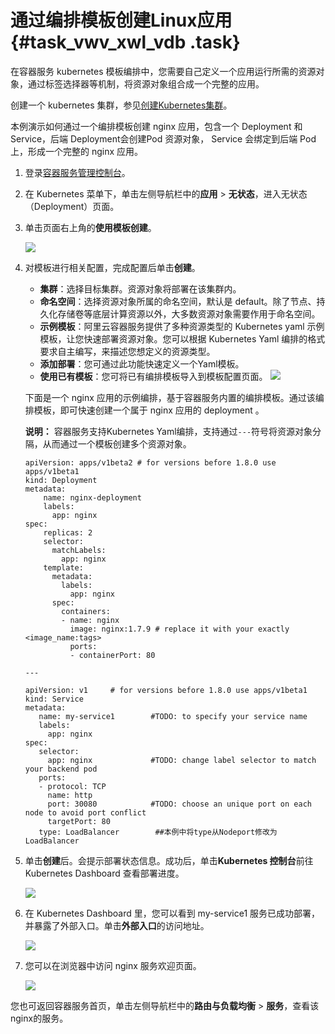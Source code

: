 # 通过编排模板创建Linux应用 {#task_vwv_xwl_vdb .task}

在容器服务 kubernetes 模板编排中，您需要自己定义一个应用运行所需的资源对象，通过标签选择器等机制，将资源对象组合成一个完整的应用。

创建一个 kubernetes 集群，参见[创建Kubernetes集群](intl.zh-CN/用户指南/Kubernetes集群/集群管理/创建Kubernetes集群.md#)。

本例演示如何通过一个编排模板创建 nginx 应用，包含一个 Deployment 和 Service，后端 Deployment会创建Pod 资源对象， Service 会绑定到后端 Pod 上，形成一个完整的 nginx 应用。

1.  登录[容器服务管理控制台](https://cs.console.aliyun.com)。
2.  在 Kubernetes 菜单下，单击左侧导航栏中的**应用** \> **无状态**，进入无状态（Deployment）页面。
3.  单击页面右上角的**使用模板创建**。 

    ![](http://static-aliyun-doc.oss-cn-hangzhou.aliyuncs.com/assets/img/16659/155687019711072_zh-CN.png)

4.  对模板进行相关配置，完成配置后单击**创建**。 

    -   **集群**：选择目标集群。资源对象将部署在该集群内。
    -   **命名空间**：选择资源对象所属的命名空间，默认是 default。除了节点、持久化存储卷等底层计算资源以外，大多数资源对象需要作用于命名空间。
    -   **示例模板**：阿里云容器服务提供了多种资源类型的 Kubernetes yaml 示例模板，让您快速部署资源对象。您可以根据 Kubernetes Yaml 编排的格式要求自主编写，来描述您想定义的资源类型。
    -   **添加部署**：您可通过此功能快速定义一个Yaml模板。
    -   **使用已有模板**：您可将已有编排模板导入到模板配置页面。
    ![](http://static-aliyun-doc.oss-cn-hangzhou.aliyuncs.com/assets/img/16659/155687019711074_zh-CN.png)

    下面是一个 nginx 应用的示例编排，基于容器服务内置的编排模板。通过该编排模板，即可快速创建一个属于 nginx 应用的 deployment 。

    **说明：** 容器服务支持Kubernetes Yaml编排，支持通过`---`符号将资源对象分隔，从而通过一个模板创建多个资源对象。

    ```
    apiVersion: apps/v1beta2 # for versions before 1.8.0 use apps/v1beta1
    kind: Deployment
    metadata:
        name: nginx-deployment
        labels:
          app: nginx
    spec:
        replicas: 2
        selector:
          matchLabels:
            app: nginx
        template:
          metadata:
            labels:
              app: nginx
          spec:
            containers:
            - name: nginx
              image: nginx:1.7.9 # replace it with your exactly <image_name:tags>
              ports:
              - containerPort: 80
    		  
    ---
    
    apiVersion: v1     # for versions before 1.8.0 use apps/v1beta1
    kind: Service
    metadata:
       name: my-service1        #TODO: to specify your service name
       labels:
         app: nginx
    spec:
       selector:
         app: nginx             #TODO: change label selector to match your backend pod
       ports:
       - protocol: TCP
         name: http
         port: 30080            #TODO: choose an unique port on each node to avoid port conflict
         targetPort: 80
       type: LoadBalancer        ##本例中将type从Nodeport修改为LoadBalancer
    ```

5.  单击**创建**后。会提示部署状态信息。成功后，单击**Kubernetes 控制台**前往Kubernetes Dashboard 查看部署进度。 

    ![](http://static-aliyun-doc.oss-cn-hangzhou.aliyuncs.com/assets/img/16659/155687019711075_zh-CN.png)

6.  在 Kubernetes Dashboard 里，您可以看到 my-service1 服务已成功部署，并暴露了外部入口。单击**外部入口**的访问地址。 

    ![](http://static-aliyun-doc.oss-cn-hangzhou.aliyuncs.com/assets/img/16659/155687019711084_zh-CN.png)

7.  您可以在浏览器中访问 nginx 服务欢迎页面。 

    ![](http://static-aliyun-doc.oss-cn-hangzhou.aliyuncs.com/assets/img/16659/155687019811086_zh-CN.png)


您也可返回容器服务首页，单击左侧导航栏中的**路由与负载均衡** \> **服务**，查看该nginx的服务。

